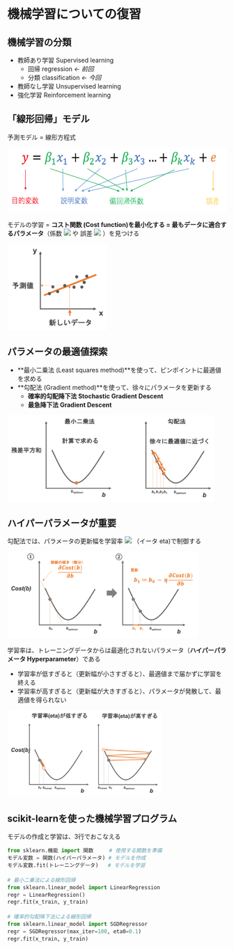 # 機械学習についての復習

## 機械学習の分類
  - 教師あり学習 Supervised learning
    - 回帰 regression *← 前回*
    - 分類 classification *← 今回*
  - 教師なし学習 Unsupervised learning
  - 強化学習 Reinforcement learning

## 「線形回帰」モデル

予測モデル = 線形方程式

<img src="https://github.com/CropEvol/lecture/blob/2018/textbook_2018/09_statistics/data/regression_base.png?raw=true" alt="regression" height="150px">


モデルの学習
= **コスト関数 (Cost function)**を最小化する
= 最もデータに適合する**パラメータ**（係数 <img src="https://latex.codecogs.com/gif.latex?\beta" /> や 誤差 <img src="https://latex.codecogs.com/gif.latex?e" /> ）を見つける

<img src="https://github.com/CropEvol/lecture/blob/master/textbook_2019/images/regression2.png?raw=true" alt="regression" height="200px">


## パラメータの最適値探索

- **最小二乗法 (Least squares method)**を使って、ピンポイントに最適値を求める
- **勾配法 (Gradient method)**を使って、徐々にパラメータを更新する
  - **確率的勾配降下法 Stochastic Gradient Descent**
  - **最急降下法 Gradient Descent**

<img src="https://github.com/CropEvol/lecture/blob/master/textbook_2019/images/gradient_method.png?raw=true" alt="gradient_method" height="200px">


## ハイパーパラメータが重要

勾配法では、パラメータの更新幅を学習率 <img src="https://latex.codecogs.com/gif.latex?\eta" /> （イータ eta)で制御する

<img src="https://github.com/CropEvol/lecture/blob/master/textbook_2019/images/gradient_method_algorithm.png?raw=true" alt="gradient_method_algorithm" height="200px">

学習率は、トレーニングデータからは最適化されないパラメータ（**ハイパーパラメータ Hyperparameter**）である
- 学習率が低すぎると（更新幅が小さすぎると）、最適値まで届かずに学習を終える
- 学習率が高すぎると（更新幅が大きすぎると）、パラメータが発散して、最適値を得られない

<img src="https://github.com/CropEvol/lecture/blob/master/textbook_2019/images/gradient_descent_eta.png?raw=true" alt="gradient_descent_eta" height="200px">


## scikit-learnを使った機械学習プログラム

モデルの作成と学習は、3行でおこなえる
```python
from sklearn.機能 import 関数     # 使用する関数を準備
モデル変数 = 関数(ハイパーパラメータ) # モデルを作成
モデル変数.fit(トレーニングデータ)   # モデルを学習

# 最小二乗法による線形回帰
from sklearn.linear_model import LinearRegression
regr = LinearRegression()
regr.fit(x_train, y_train)

# 確率的勾配降下法による線形回帰
from sklearn.linear_model import SGDRegressor
regr = SGDRegressor(max_iter=100, eta0=0.1)
regr.fit(x_train, y_train)
```
